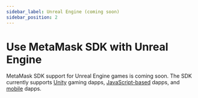 ```yaml
---
sidebar_label: Unreal Engine (coming soon)
sidebar_position: 2
---
```


# Use MetaMask SDK with Unreal Engine

MetaMask SDK support for Unreal Engine games is coming soon.
The SDK currently supports [Unity](unity/index.md) gaming dapps,
[JavaScript-based](../javascript/index.md) dapps, and [mobile](../mobile/index.md) dapps.
